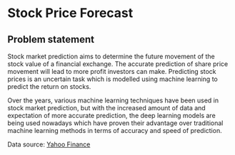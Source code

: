 # Stock Price Forecast

## Problem statement
Stock market prediction aims to determine the future movement of the stock value of a financial exchange. The accurate prediction of share price movement will lead to more profit investors can make. Predicting stock prices is an uncertain task which is modelled using machine learning to predict the return on stocks. 


Over the years, various machine learning techniques have been used in stock market prediction, but with the increased amount of data and expectation of more accurate prediction, the deep learning models are being used nowadays which have proven their advantage over traditional machine learning methods in terms of accuracy and speed of prediction.


Data source: [Yahoo Finance](https://finance.yahoo.com/quote/%5EBSESN/history?p=%5EBSESN)

